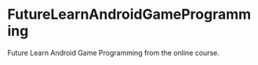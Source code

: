 FutureLearnAndroidGameProgramming
=================================

Future Learn Android Game Programming from the online course.
